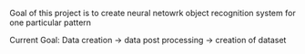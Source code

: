 Goal of this project is to create neural netowrk object recognition system for one particular pattern

Current Goal:
Data creation -> data post processing -> creation of dataset
